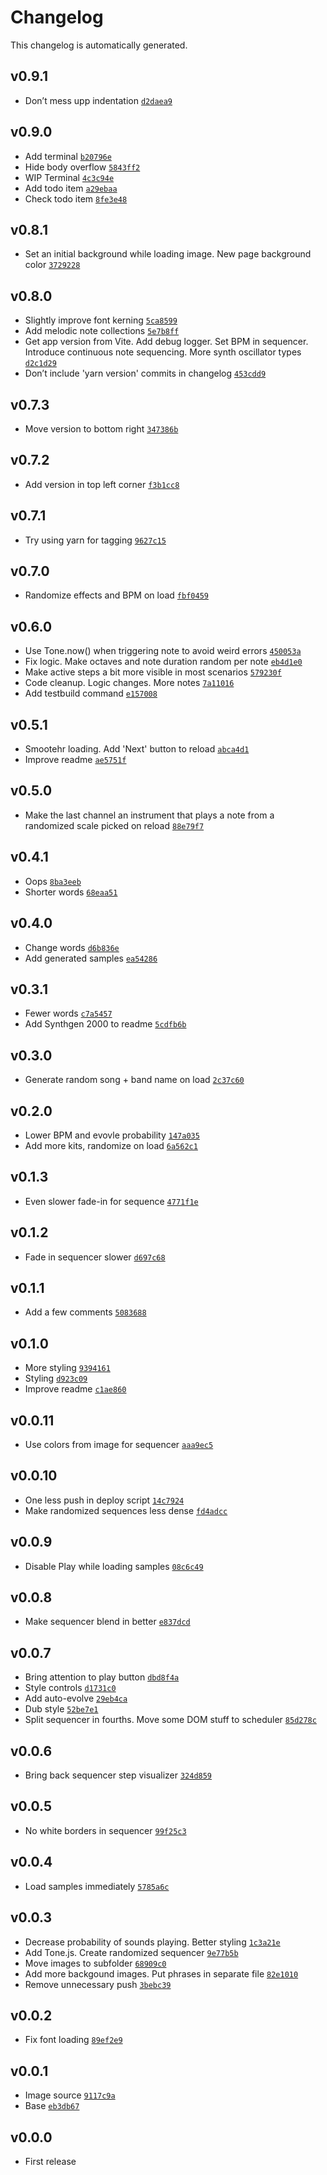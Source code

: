# Changelog

This changelog is automatically generated.

## v0.9.1

- Don’t mess upp indentation [`d2daea9`](../../commit/d2daea95bd5446352765c9c2ab0ced53d83c6c6d)

## v0.9.0

- Add terminal [`b20796e`](../../commit/b20796ee15580a370e3c37a86ab1f2b21a7bb0b2)
- Hide body overflow [`5843ff2`](../../commit/5843ff2dddb835d689b670607e11fbfbfa295256)
- WIP Terminal [`4c3c94e`](../../commit/4c3c94ef1c3e841ceeb4748b6ba1a8f23fab6e72)
- Add todo item [`a29ebaa`](../../commit/a29ebaab076fc7a8c95d2fa9b8c4e30c345e68f1)
- Check todo item [`8fe3e48`](../../commit/8fe3e48698ea8f12d0be924b05cf93abf9bbfa12)

## v0.8.1

- Set an initial background while loading image. New page background color [`3729228`](../../commit/3729228fd2e04b8b1145066259234c9dc33ebbf6)

## v0.8.0

- Slightly improve font kerning [`5ca8599`](../../commit/5ca8599090db39d2cf6f8ce31f5c9a28612e01be)
- Add melodic note collections [`5e7b8ff`](../../commit/5e7b8ffedfbcdd44d517f4f0c9a29b5cfc6b04b1)
- Get app version from Vite. Add debug logger. Set BPM in sequencer. Introduce continuous note sequencing. More synth oscillator types [`d2c1d29`](../../commit/d2c1d29f2e63b268aeac75de0be8100ccc3e6eb3)
- Don’t include 'yarn version' commits in changelog [`453cdd9`](../../commit/453cdd960ddd9d81df8fd889148f206205bc83fc)

## v0.7.3

- Move version to bottom right [`347386b`](../../commit/347386b40294defd41f92740a3b63b4eb140cc21)

## v0.7.2

- Add version in top left corner [`f3b1cc8`](../../commit/f3b1cc843f21ce6121d8e3f3ad43c73f958b7be1)

## v0.7.1

- Try using yarn for tagging [`9627c15`](../../commit/9627c15c9e98c56d1d26953f272a1374123e7902)

## v0.7.0

- Randomize effects and BPM on load [`fbf0459`](../../commit/fbf045996e69a76378a2bfff5021bc0ace09edce)

## v0.6.0

- Use Tone.now() when triggering note to avoid weird errors [`450053a`](../../commit/450053a70c222398883a7f6baa4ca0e027c63ac7)
- Fix logic. Make octaves and note duration random per note [`eb4d1e0`](../../commit/eb4d1e01d17e54b6dd8acfac3dd84c999a725e5d)
- Make active steps a bit more visible in most scenarios [`579230f`](../../commit/579230f5d2869bd5e9ba32a98310d29204674d35)
- Code cleanup. Logic changes. More notes [`7a11016`](../../commit/7a110165022cd3186ef26a316d94417494b3bf2b)
- Add testbuild command [`e157008`](../../commit/e1570088ae836692af9f9e9000b85f2b81103292)

## v0.5.1

- Smootehr loading. Add 'Next' button to reload [`abca4d1`](../../commit/abca4d19a064c0f8113f12e56cd578f3b065cfaf)
- Improve readme [`ae5751f`](../../commit/ae5751f6bc2e38a855bcb64e1a8fd84385f4c0e4)

## v0.5.0

- Make the last channel an instrument that plays a note from a randomized scale picked on reload [`88e79f7`](../../commit/88e79f75fe9e5296aae7fcac582153259029c75c)

## v0.4.1

- Oops [`8ba3eeb`](../../commit/8ba3eeb73e2f1bbae75ef8684df7304482b3aa9f)
- Shorter words [`68eaa51`](../../commit/68eaa5158c988378f887744e22d11679306faf3b)

## v0.4.0

- Change words [`d6b836e`](../../commit/d6b836e097b6c01c53ca02d1f371fec3ab75c847)
- Add generated samples [`ea54286`](../../commit/ea54286114b25502e7749f58b8bac5234a9a018f)

## v0.3.1

- Fewer words [`c7a5457`](../../commit/c7a5457fda4fd2484016e10cf7d3035b7a27a43e)
- Add Synthgen 2000 to readme [`5cdfb6b`](../../commit/5cdfb6be579c6e320915794d480882ce5a8d988e)

## v0.3.0

- Generate random song + band name on load [`2c37c60`](../../commit/2c37c604ce2695f13d9f51746d99b7a421a9bead)

## v0.2.0

- Lower BPM and evovle probability [`147a035`](../../commit/147a035a2a66c927188e0e751526c82892250cf1)
- Add more kits, randomize on load [`6a562c1`](../../commit/6a562c1b6c1d6782b9f64c11c9da279b103201e4)

## v0.1.3

- Even slower fade-in for sequence [`4771f1e`](../../commit/4771f1efefd005453bfadf3bcbc950bde74ae799)

## v0.1.2

- Fade in sequencer slower [`d697c68`](../../commit/d697c68e95fae5aeeff2edc26210a5f531ea656a)

## v0.1.1

- Add a few comments [`5083688`](../../commit/5083688074410857cbb9a7e62d790918c6bba188)

## v0.1.0

- More styling [`9394161`](../../commit/939416196309b5fd9ade3b88b926ecf9446af564)
- Styling [`d923c09`](../../commit/d923c09c16f424a86cc2de0bdcfaf5a47b3fd7a5)
- Improve readme [`c1ae860`](../../commit/c1ae860bf8a8e55211eeb8d760480e42d0bab4d1)

## v0.0.11

- Use colors from image for sequencer [`aaa9ec5`](../../commit/aaa9ec5eda38639833c478f50f131219dce5b680)

## v0.0.10

- One less push in deploy script [`14c7924`](../../commit/14c792435030b082470c67937edd0ffbc256d9e9)
- Make randomized sequences less dense [`fd4adcc`](../../commit/fd4adcc3f8e05b4a5bbbccdff7fd6c679b32df50)

## v0.0.9

- Disable Play while loading samples [`08c6c49`](../../commit/08c6c4938f4831ebc03bd4d693157b3856af5e63)

## v0.0.8

- Make sequencer blend in better [`e837dcd`](../../commit/e837dcdc4907652ba2215b5343f05929bab8bcc2)

## v0.0.7

- Bring attention to play button [`dbd8f4a`](../../commit/dbd8f4a370968e1aa91fc6c320540d27d836bcbb)
- Style controls [`d1731c0`](../../commit/d1731c084749f40bd3e1dc87dfa9d2c20fc770db)
- Add auto-evolve [`29eb4ca`](../../commit/29eb4ca8290b4f97d809fb807278e0504ef48419)
- Dub style [`52be7e1`](../../commit/52be7e1496a1c4f4e32398e323412eeebd345279)
- Split sequencer in fourths. Move some DOM stuff to scheduler [`85d278c`](../../commit/85d278cd0b2599f37f6d48a1e9519d93a098c8a5)

## v0.0.6

- Bring back sequencer step visualizer [`324d859`](../../commit/324d859cbbc305bc0459bd9b4d104d83aa24384d)

## v0.0.5

- No white borders in sequencer [`99f25c3`](../../commit/99f25c304422eff6e2de8803a4184c4e3d16d569)

## v0.0.4

- Load samples immediately [`5785a6c`](../../commit/5785a6c87c1af93d3182a52ccbcce69f0b9d8c60)

## v0.0.3

- Decrease probability of sounds playing. Better styling [`1c3a21e`](../../commit/1c3a21e888b3247704d40541238d13eff39f76c8)
- Add Tone.js. Create randomized sequencer [`9e77b5b`](../../commit/9e77b5bf13cb4fc223be3d0b194a3e51b674396f)
- Move images to subfolder [`68909c0`](../../commit/68909c0d42bedab4ad9e9ea5555571a28f07ace6)
- Add more backgound images. Put phrases in separate file [`82e1010`](../../commit/82e1010d627c6ac2904892ce2e66658656479803)
- Remove unnecessary push [`3bebc39`](../../commit/3bebc397db9395168875e8bc8ed97e8d91d5406e)

## v0.0.2

- Fix font loading [`89ef2e9`](../../commit/89ef2e9fde09db776fb47ca192f33ffde57ccc59)

## v0.0.1

- Image source [`9117c9a`](../../commit/9117c9adfceba45c7246e1d367ded79b2a2655d5)
- Base [`eb3db67`](../../commit/eb3db6776fbb9c184d5178259ade31448e52e80a)

## v0.0.0

- First release
